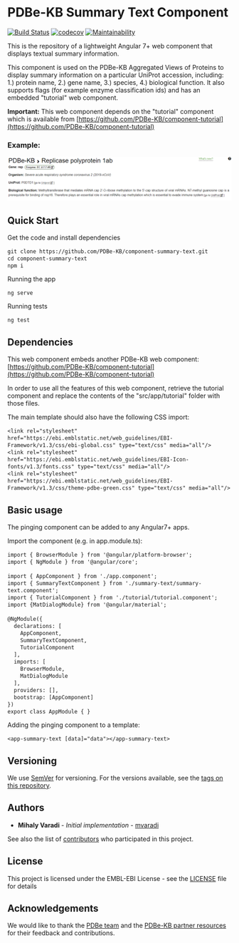 PDBe-KB Summary Text Component
=
[![Build Status](https://www.travis-ci.com/PDBe-KB/component-summary-text.svg?branch=main)](https://www.travis-ci.com/PDBe-KB/component-summary-text)
[![codecov](https://codecov.io/gh/PDBe-KB/component-summary-text/branch/main/graph/badge.svg?token=XGRVGF9LDY)](https://codecov.io/gh/PDBe-KB/component-summary-text)
[![Maintainability](https://api.codeclimate.com/v1/badges/c757f22f7c1635df3ef8/maintainability)](https://codeclimate.com/github/PDBe-KB/component-summary-text/maintainability)

This is the repository of a lightweight Angular 7+ web component that displays textual summary information. 

This component is used on the PDBe-KB Aggregated Views of Proteins to display summary information on a particular UniProt accession, including: 1.) protein name, 2.) gene name, 3.) species, 4.) biological function. It also supports flags (for example enzyme classification ids) and has an embedded "tutorial" web component.

**Important:** This web component depends on the "tutorial" component which is available from [https://github.com/PDBe-KB/component-tutorial](https://github.com/PDBe-KB/component-tutorial)

### Example:

<img src="https://raw.githubusercontent.com/PDBe-KB/component-summary-text/main/pdbe-kb-summary-text.png">

## Quick Start

Get the code and install dependencies
```
git clone https://github.com/PDBe-KB/component-summary-text.git
cd component-summary-text
npm i
```

Running the app
```
ng serve
```

Running tests
```
ng test
```

## Dependencies

This web component embeds another PDBe-KB web component: [https://github.com/PDBe-KB/component-tutorial](https://github.com/PDBe-KB/component-tutorial)

In order to use all the features of this web component, retrieve the tutorial component and replace the contents of the "src/app/tutorial" folder with those files.

The main template should also have the following CSS import:
```angular2html
<link rel="stylesheet" href="https://ebi.emblstatic.net/web_guidelines/EBI-Framework/v1.3/css/ebi-global.css" type="text/css" media="all"/>
<link rel="stylesheet" href="https://ebi.emblstatic.net/web_guidelines/EBI-Icon-fonts/v1.3/fonts.css" type="text/css" media="all"/>
<link rel="stylesheet" href="https://ebi.emblstatic.net/web_guidelines/EBI-Framework/v1.3/css/theme-pdbe-green.css" type="text/css" media="all"/>
```

## Basic usage

The pinging component can be added to any Angular7+ apps.

Import the component (e.g. in app.module.ts):
```
import { BrowserModule } from '@angular/platform-browser';
import { NgModule } from '@angular/core';

import { AppComponent } from './app.component';
import { SummaryTextComponent } from './summary-text/summary-text.component';
import { TutorialComponent } from './tutorial/tutorial.component';
import {MatDialogModule} from '@angular/material';

@NgModule({
  declarations: [
    AppComponent,
    SummaryTextComponent,
    TutorialComponent
  ],
  imports: [
    BrowserModule,
    MatDialogModule
  ],
  providers: [],
  bootstrap: [AppComponent]
})
export class AppModule { }

```

Adding the pinging component to a template:
```angular2html
<app-summary-text [data]="data"></app-summary-text>
```

## Versioning

We use [SemVer](http://semver.org/) for versioning. For the versions available, see the [tags on this repository](https://github.com/PDBe-KB/component-summary-text/tags).

## Authors

* **Mihaly Varadi** - *Initial implementation* - [mvaradi](https://github.com/mvaradi)

See also the list of [contributors](https://github.com/PDBe-KB/component-summary-text/contributors) who participated in this project.

## License

This project is licensed under the EMBL-EBI License - see the [LICENSE](LICENSE) file for details

## Acknowledgements

We would like to thank the [PDBe team](https://www.pdbe.org) and the [PDBe-KB partner resources](https://github.com/PDBe-KB/pdbe-kb-manual/wiki/PDBe-KB-Annotations) for their feedback and contributions.
